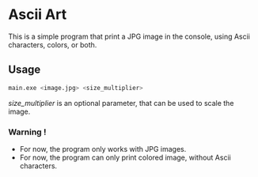 # Ascii Art

This is a simple program that print a JPG image in the console, using Ascii characters, colors, or both.

## Usage

```bash
main.exe <image.jpg> <size_multiplier>  
```

_size_multiplier_ is an optional parameter, that can be used to scale the image.

### Warning !
- For now, the program only works with JPG images.
- For now, the program can only print colored image, without Ascii characters.